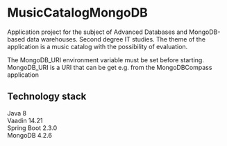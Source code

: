 # MusicCatalogMongoDB
Application project for the subject of Advanced Databases and MongoDB-based data warehouses. Second degree IT studies. The theme of the application is a music catalog with the possibility of evaluation.


The MongoDB_URI environment variable must be set before starting.
MongoDB_URI is a URI that can be get e.g. from the MongoDBCompass application

## Technology stack
Java 8 <br>
Vaadin 14.21 <br>
Spring Boot 2.3.0 <br>
MongoDB 4.2.6 <br>
